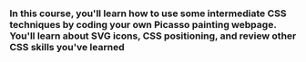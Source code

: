### In this course, you'll learn how to use some intermediate CSS techniques by coding your own Picasso painting webpage. You'll learn about SVG icons, CSS positioning, and review other CSS skills you've learned